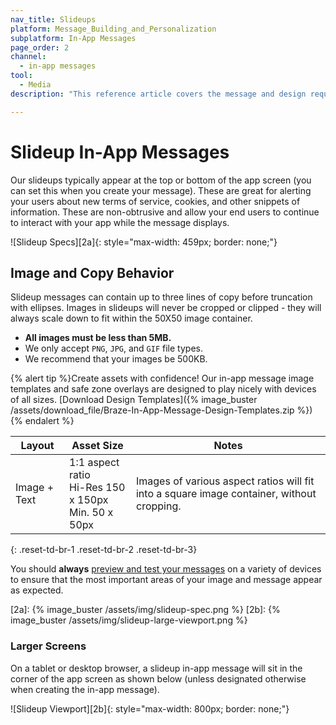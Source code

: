 ```yaml
---
nav_title: Slideups
platform: Message_Building_and_Personalization
subplatform: In-App Messages
page_order: 2
channel:
  - in-app messages
tool:
  - Media
description: "This reference article covers the message and design requirements of sliedup in-app messages."

---
```

# Slideup In-App Messages

Our slideups typically appear at the top or bottom of the app screen (you can set this when you create your message). These are great for alerting your users about new terms of service, cookies, and other snippets of information. These are non-obtrusive and allow your end users to continue to interact with your app while the message displays.


![Slideup Specs][2a]{: style="max-width: 459px; border: none;"}


## Image and Copy Behavior

Slideup messages can contain up to three lines of copy before truncation with ellipses. Images in slideups will never be cropped or clipped - they will always scale down to fit within the 50X50 image container.

- __All images must be less than 5MB.__
- We only accept `PNG`, `JPG`, and `GIF` file types.
- We recommend that your images be 500KB.

{% alert tip %}Create assets with confidence! Our in-app message image templates and safe zone overlays are designed to play nicely with devices of all sizes. [Download Design Templates]({% image_buster /assets/download_file/Braze-In-App-Message-Design-Templates.zip %}) {% endalert %}

| Layout | Asset Size | Notes |
|--- | --- | --- |
| Image + Text | 1:1 aspect ratio<br>Hi-Res 150 x 150px<br> Min. 50 x 50px | Images of various aspect ratios will fit into a square image container, without cropping. |
{: .reset-td-br-1 .reset-td-br-2 .reset-td-br-3}

You should __always__ [preview and test your messages]({{site.baseurl}}/user_guide/message_building_by_channel/in-app_messages/testing/) on a variety of devices to ensure that the most important areas of your image and message appear as expected.

[2a]: {% image_buster /assets/img/slideup-spec.png %}
[2b]: {% image_buster /assets/img/slideup-large-viewport.png %}


### Larger Screens

On a tablet or desktop browser, a slideup in-app message will sit in the corner of the app screen as shown below (unless designated otherwise when creating the in-app message).

![Slideup Viewport][2b]{: style="max-width: 800px; border: none;"}
